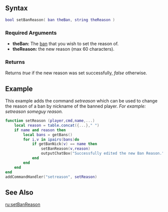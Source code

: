 Syntax
------

``` lua
bool setBanReason( ban theBan, string theReason )
```

### Required Arguments

-   **theBan:** The [ban](/docs/ban.md "wikilink") that you wish to set the reason of.
-   **theReason:** the new reason (max 60 characters).

### Returns

Returns *true* if the new reason was set successfully, *false* otherwise.

Example
-------

This example adds the command *setreason* which can be used to change the reason of a ban by nickname of the banned player. *For example: setreason someguy reason.*

``` lua
function setReason (player,cmd,name,...)
    local reason = table.concat({...}," ")
    if name and reason then
        local bans = getBans()
        for i,v in ipairs(bans)do
            if getBanNick(v) == name then
                setBanReason(v,reason)
                outputChatBox("Successfully edited the new Ban Reason.",player,0,125,0)
            end
        end
    end
end
addCommandHandler("setreason", setReason)
```

See Also
--------

[ru:setBanReason](/docs/ru-setbanreason.md "wikilink")
